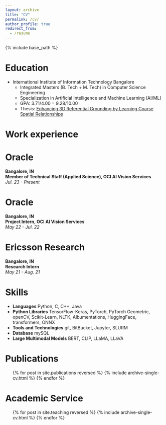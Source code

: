 ```yaml
---
layout: archive
title: "CV"
permalink: /cv/
author_profile: true
redirect_from:
  - /resume
---
```


{% include base_path %}

Education
======
* International Institute of Information Technology Bangalore
  * Integrated Masters (B. Tech + M. Tech) in Computer Science Engineering
  * Specialization in Artificial Intelligence and Machine Learning (AI/ML)
  * GPA: 3.71/4.00 = 9.28/10.00
  * Thesis: [Enhancing 3D Referential Grounding by Learning Coarse Spatial Relationships](https://link.springer.com/chapter/10.1007/978-3-031-78113-1_28)

Work experience
======
# Oracle  
**Bangalore, IN**  
**Member of Technical Staff (Applied Science), OCI AI Vision Services**  
*Jul. 23 - Present*

# Oracle  
**Bangalore, IN**  
**Project Intern, OCI AI Vision Services**  
*May 22 - Jul. 22*

# Ericsson Research  
**Bangalore, IN**  
**Research Intern**  
*May 21 - Aug. 21*

  
Skills
======
* **Languages** Python, C, C++, Java
* **Python Libraries** TensorFlow-Keras, PyTorch, PyTorch Geometric, openCV, Scikit-Learn, NLTK, Albumentations, HuggingFace, transformers, ONNX
* **Tools and Technologies** git, BitBucket, Jupyter, SLURM
* **Database** mySQL
* **Large Multimodal Models** BERT, CLIP, LLaMA, LLaVA

Publications
======
  <ul>{% for post in site.publications reversed %}
    {% include archive-single-cv.html %}
  {% endfor %}</ul>
  
<!-- Talks
======
  <ul>{% for post in site.talks reversed %}
    {% include archive-single-talk-cv.html  %}
  {% endfor %}</ul> -->
  
Academic Service
======
  <ul>{% for post in site.teaching reversed %}
    {% include archive-single-cv.html %}
  {% endfor %}</ul>
  
<!-- Service and leadership
======
* Currently signed in to 43 different slack teams -->
